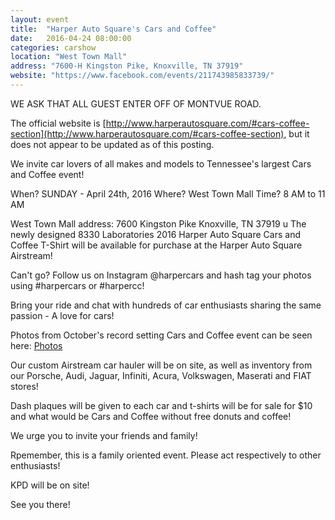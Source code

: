 ```yaml
---
layout: event
title:  "Harper Auto Square's Cars and Coffee"
date:   2016-04-24 08:00:00
categories: carshow
location: "West Town Mall"
address: "7600-H Kingston Pike, Knoxville, TN 37919"
website: "https://www.facebook.com/events/211743985833739/"
---
```


WE ASK THAT ALL GUEST ENTER OFF OF MONTVUE ROAD.

The official website is [http://www.harperautosquare.com/#cars-coffee-section](http://www.harperautosquare.com/#cars-coffee-section), but it does not appear to be updated as of this posting.

We invite car lovers of all makes and models to Tennessee's largest Cars and Coffee event!

When? SUNDAY - April 24th, 2016
Where? West Town Mall
Time? 8 AM to 11 AM

West Town Mall address:
7600 Kingston Pike Knoxville, TN 37919
u
The newly designed 8330 Laboratories 2016 Harper Auto Square Cars and Coffee T-Shirt will be available for purchase at the Harper Auto Square Airstream!

Can't go? Follow us on Instagram @harpercars and hash tag your photos using #harpercars or #harpercc!

Bring your ride and chat with hundreds of car enthusiasts sharing the same passion - A love for cars!

Photos from October's record setting Cars and Coffee event can be seen here: [Photos](https://www.facebook.com/media/set/?set=a.924127824325312.1073741836.687373894667374&type=3)

Our custom Airstream car hauler will be on site, as well as inventory from our Porsche, Audi, Jaguar, Infiniti, Acura, Volkswagen, Maserati and FIAT stores!

Dash plaques will be given to each car and t-shirts will be for sale for $10 and what would be Cars and Coffee without free donuts and coffee!

We urge you to invite your friends and family!

Rpemember, this is a family oriented event. Please act respectively to other enthusiasts!

KPD will be on site!

See you there!
